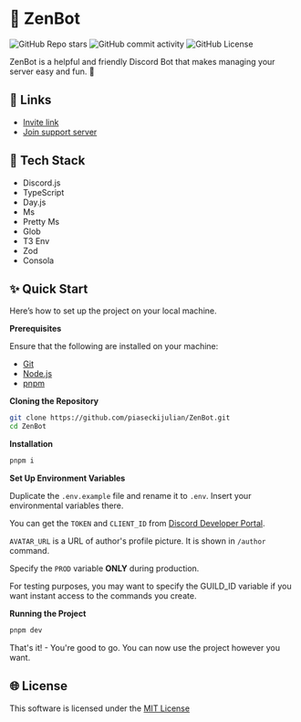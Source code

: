 # 🚀 ZenBot

![GitHub Repo stars](https://img.shields.io/github/stars/piaseckijulian/ZenBot?style=for-the-badge)
![GitHub commit activity](https://img.shields.io/github/commit-activity/t/piaseckijulian/ZenBot?style=for-the-badge)
![GitHub License](https://img.shields.io/github/license/piaseckijulian/ZenBot?style=for-the-badge)

ZenBot is a helpful and friendly Discord Bot that makes managing your server easy and fun. 🚀

## 🔗 Links

- [Invite link](https://discord.com/api/oauth2/authorize?client_id=988405560858771537&permissions=8&scope=bot)
- [Join support server](https://discord.gg/wrd5u2xCHn)

## 📐 Tech Stack

- Discord.js
- TypeScript
- Day.js
- Ms
- Pretty Ms
- Glob
- T3 Env
- Zod
- Consola

## ✨ Quick Start

Here’s how to set up the project on your local machine.

**Prerequisites**

Ensure that the following are installed on your machine:

- [Git](https://git-scm.com)
- [Node.js](https://nodejs.org/en)
- [pnpm](https://pnpm.io)

**Cloning the Repository**

```bash
git clone https://github.com/piaseckijulian/ZenBot.git
cd ZenBot
```

**Installation**

```bash
pnpm i
```

**Set Up Environment Variables**

Duplicate the `.env.example` file and rename it to `.env`. Insert your environmental variables there.

You can get the `TOKEN` and `CLIENT_ID` from [Discord Developer Portal](https://discord.com/developers).

`AVATAR_URL` is a URL of author's profile picture. It is shown in `/author` command.

Specify the `PROD` variable **ONLY** during production.

For testing purposes, you may want to specify the GUILD_ID variable if you want instant access to the commands you create.

**Running the Project**

```bash
pnpm dev
```

That's it! - You're good to go. You can now use the project however you want.


## 🌐 License

This software is licensed under the [MIT License](https://github.com/piaseckijulian/ZenBot/blob/main/LICENSE)
